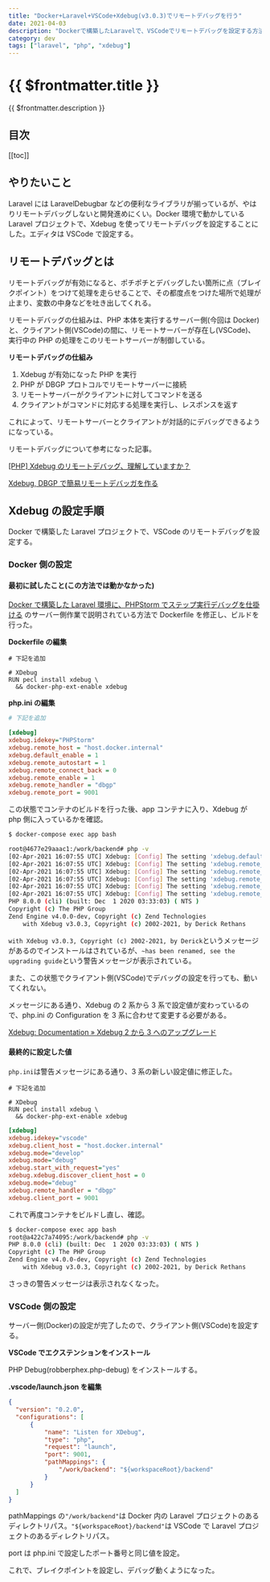 ```yaml
---
title: "Docker+Laravel+VSCode+Xdebug(v3.0.3)でリモートデバッグを行う"
date: 2021-04-03
description: "Dockerで構築したLaravelで、VSCodeでリモートデバッグを設定する方法。Xdebugのversionが3系で設定値が変わったことによりphp.iniの記載方法も気をつける必要がある。"
category: dev
tags: ["laravel", "php", "xdebug"]
---
```


# {{ $frontmatter.title }}

{{ $frontmatter.description }}

## 目次

[[toc]]

## やりたいこと

Laravel には LaravelDebugbar などの便利なライブラリが揃っているが、やはりリモートデバッグしないと開発進めにくい。Docker 環境で動かしている Laravel プロジェクトで、Xdebug を使ってリモートデバッグを設定することにした。エディタは VSCode で設定する。

## リモートデバッグとは

リモートデバッグが有効になると、ポチポチとデバッグしたい箇所に点（ブレイクポイント）をつけて処理を走らせることで、その都度点をつけた場所で処理が止まり、変数の中身などを吐き出してくれる。

リモートデバッグの仕組みは、PHP 本体を実行するサーバー側(今回は Docker)と、クライアント側(VSCode)の間に、リモートサーバーが存在し(VSCode)、実行中の PHP の処理をこのリモートサーバーが制御している。

**リモートデバッグの仕組み**

1. Xdebug が有効になった PHP を実行
2. PHP が DBGP プロトコルでリモートサーバーに接続
3. リモートサーバーがクライアントに対してコマンドを送る
4. クライアントがコマンドに対応する処理を実行し、レスポンスを返す

これによって、リモートサーバーとクライアントが対話的にデバッグできるようになっている。

リモートデバッグについて参考になった記事。

[[PHP] Xdebug のリモートデバッグ、理解していますか？](https://qiita.com/castaneai/items/d5fdf577a348012ed8af)

[Xdebug, DBGP で簡易リモートデバッガを作る](https://blog.freedom-man.com/xdebug-dbgp)

## Xdebug の設定手順

Docker で構築した Laravel プロジェクトで、VSCode のリモートデバッグを設定する。

### Docker 側の設定

#### 最初に試したこと(この方法では動かなかった)

[Docker で構築した Laravel 環境に、PHPStorm でステップ実行デバッグを仕掛ける](https://qiita.com/yagrush/items/c597b3a8f3836f1908e0#%E3%82%B5%E3%83%BC%E3%83%90%E3%83%BC%E5%81%B4%E4%BD%9C%E6%A5%AD) のサーバー側作業で説明されている方法で Dockerfile を修正し、ビルドを行った。

**Dockerfile の編集**

```/docker/php/Dockerfile
# 下記を追加

# XDebug
RUN pecl install xdebug \
  && docker-php-ext-enable xdebug
```

**php.ini の編集**

```/docker/php/php.ini
# 下記を追加

[xdebug]
xdebug.idekey="PHPStorm"
xdebug.remote_host = "host.docker.internal"
xdebug.default_enable = 1
xdebug.remote_autostart = 1
xdebug.remote_connect_back = 0
xdebug.remote_enable = 1
xdebug.remote_handler = "dbgp"
xdebug.remote_port = 9001
```

この状態でコンテナのビルドを行った後、app コンテナに入り、Xdebug が php 側に入っているかを確認。

```bash
$ docker-compose exec app bash

root@4677e29aaac1:/work/backend# php -v
[02-Apr-2021 16:07:55 UTC] Xdebug: [Config] The setting 'xdebug.default_enable' has been renamed, see the upgrading guide at https://xdebug.org/docs/upgrade_guide#changed-xdebug.default_enable (See: https://xdebug.org/docs/errors#CFG-C-CHANGED)
[02-Apr-2021 16:07:55 UTC] Xdebug: [Config] The setting 'xdebug.remote_autostart' has been renamed, see the upgrading guide at https://xdebug.org/docs/upgrade_guide#changed-xdebug.remote_autostart (See: https://xdebug.org/docs/errors#CFG-C-CHANGED)
[02-Apr-2021 16:07:55 UTC] Xdebug: [Config] The setting 'xdebug.remote_connect_back' has been renamed, see the upgrading guide at https://xdebug.org/docs/upgrade_guide#changed-xdebug.remote_connect_back (See: https://xdebug.org/docs/errors#CFG-C-CHANGED)
[02-Apr-2021 16:07:55 UTC] Xdebug: [Config] The setting 'xdebug.remote_enable' has been renamed, see the upgrading guide at https://xdebug.org/docs/upgrade_guide#changed-xdebug.remote_enable (See: https://xdebug.org/docs/errors#CFG-C-CHANGED)
[02-Apr-2021 16:07:55 UTC] Xdebug: [Config] The setting 'xdebug.remote_host' has been renamed, see the upgrading guide at https://xdebug.org/docs/upgrade_guide#changed-xdebug.remote_host (See: https://xdebug.org/docs/errors#CFG-C-CHANGED)
[02-Apr-2021 16:07:55 UTC] Xdebug: [Config] The setting 'xdebug.remote_port' has been renamed, see the upgrading guide at https://xdebug.org/docs/upgrade_guide#changed-xdebug.remote_port (See: https://xdebug.org/docs/errors#CFG-C-CHANGED)
PHP 8.0.0 (cli) (built: Dec  1 2020 03:33:03) ( NTS )
Copyright (c) The PHP Group
Zend Engine v4.0.0-dev, Copyright (c) Zend Technologies
    with Xdebug v3.0.3, Copyright (c) 2002-2021, by Derick Rethans
```

`with Xdebug v3.0.3, Copyright (c) 2002-2021, by Derick`というメッセージがあるのでインストールはされているが、`~has been renamed, see the upgrading guide`という警告メッセージが表示されている。

また、この状態でクライアント側(VSCode)でデバッグの設定を行っても、動いてくれない。

メッセージにある通り、Xdebug の 2 系から 3 系で設定値が変わっているので、php.ini の Configuration を 3 系に合わせて変更する必要がある。

[Xdebug: Documentation » Xdebug 2 から 3 へのアップグレード](https://xdebug.org/docs/upgrade_guide/ja)

#### 最終的に設定した値

`php.ini`は警告メッセージにある通り、3 系の新しい設定値に修正した。

```/docker/php/Dockerfile
# 下記を追加

# XDebug
RUN pecl install xdebug \
  && docker-php-ext-enable xdebug
```

```/docker/php/php.ini
[xdebug]
xdebug.idekey="vscode"
xdebug.client_host = "host.docker.internal"
xdebug.mode="develop"
xdebug.mode="debug"
xdebug.start_with_request="yes"
xdebug.xdebug.discover_client_host = 0
xdebug.mode="debug"
xdebug.remote_handler = "dbgp"
xdebug.client_port = 9001
```

これで再度コンテナをビルドし直し、確認。

```bash
$ docker-compose exec app bash
root@a422c7a74095:/work/backend# php -v
PHP 8.0.0 (cli) (built: Dec  1 2020 03:33:03) ( NTS )
Copyright (c) The PHP Group
Zend Engine v4.0.0-dev, Copyright (c) Zend Technologies
    with Xdebug v3.0.3, Copyright (c) 2002-2021, by Derick Rethans
```

さっきの警告メッセージは表示されなくなった。

### VSCode 側の設定

サーバー側(Docker)の設定が完了したので、クライアント側(VSCode)を設定する。

**VSCode でエクステンションをインストール**

PHP Debug(robberphex.php-debug) をインストールする。

**.vscode/launch.json を編集**

```launch.json
{
  "version": "0.2.0",
  "configurations": [
      {
          "name": "Listen for XDebug",
          "type": "php",
          "request": "launch",
          "port": 9001,
          "pathMappings": {
              "/work/backend": "${workspaceRoot}/backend"
          }
      }
  ]
}
```

pathMappings の`"/work/backend"`は Docker 内の Laravel プロジェクトのあるディレクトリパス。`"${workspaceRoot}/backend"`は VSCode で Laravel プロジェクトのあるディレクトリパス。

port は php.ini で設定したポート番号と同じ値を設定。

これで、ブレイクポイントを設定し、デバッグ動くようになった。

